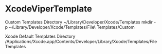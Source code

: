 # XcodeViperTemplate

Custom Templates Directory
~/Library/Developer/Xcode/Templates
mkdir -p ~/Library/Developer/Xcode/Templates/File\ Templates/Custom

Xcode Default Templates Directory
/Applications/Xcode.app/Contents/Developer/Library/Xcode/Templates/File Templates
